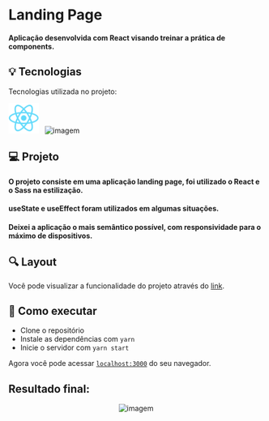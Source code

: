 # Landing Page


<p align="center">
  
<h4>
  Aplicação desenvolvida com React visando treinar a prática de components.
</h4>

## 💡 Tecnologias

Tecnologias utilizada no projeto:

<img src="https://raw.githubusercontent.com/devicons/devicon/master/icons/react/react-original.svg" width="60"> &nbsp;
<img src="https://upload.wikimedia.org/wikipedia/commons/thumb/9/96/Sass_Logo_Color.svg/1280px-Sass_Logo_Color.svg.png" alt="imagem" width="70"> &nbsp;

  
## 💻 Projeto
#### O projeto consiste em uma aplicação landing page, foi utilizado o React e o Sass na estilização.
#### useState e useEffect foram utilizados em algumas situações.
#### Deixei a aplicação o mais semântico possível, com responsividade para o máximo de dispositivos.
  
## 🔍 Layout

Você pode visualizar a funcionalidade do projeto através do [link](https://myreactexperience.netlify.app/).

## 🚀 Como executar

- Clone o repositório
- Instale as dependências com `yarn`
- Inicie o servidor com `yarn start`

Agora você pode acessar [`localhost:3000`](http://localhost:3000) do seu navegador.
  
## Resultado final:
<p align="center">
<img  src="https://i.imgur.com/UkawPr7.png" alt="imagem" width=900px> <br>


